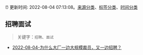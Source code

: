 :alarm_clock: 更新时间: 2022-08-04 07:13:08。[来源分类](../README.md)、[标签分类](../TAGS.md)、[时间分类](../TIMELINE.md)

## 招聘面试


> 关键字：`招聘`、`面试`



- [2022-08-04-为什么大厂一边大规模裁员，又一边招聘？](https://toutiao.io/k/i9pm4mi) 
